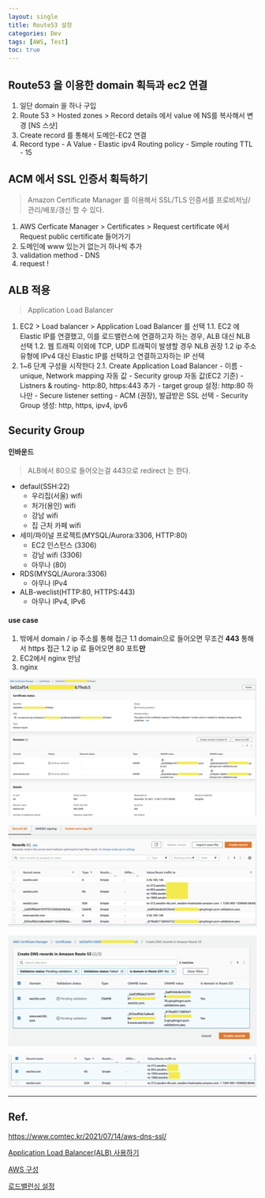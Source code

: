 ```yaml
---
layout: single 
title: Route53 설정 
categories: Dev
tags: [AWS, Test]
toc: true
---
```


## Route53 을 이용한 domain 획득과 ec2 연결

1. 일단 domain 을 하나 구입
2. Route 53 > Hosted zones > Record details 에서 value 에 NS를 복사해서 변경
   [NS 스샷]
3. Create record 를 통해서 도메인-EC2 연결
4. Record type - A
   Value - Elastic ipv4
   Routing policy - Simple routing
   TTL - 15



## ACM 에서 SSL 인증서 획득하기
> Amazon Certificate Manager 를 이용해서 SSL/TLS 인증서를 프로비저닝/관리/배포/갱신 할 수 있다.

1. AWS Cerficate Manager > Certificates > Request certificate 에서 Request public certificate 들어가기
2. 도메인에 www 있는거 없는거 하나씩 추가
3. validation method - DNS
4. request !



## ALB 적용
> Application Load Balancer

1. EC2 > Load balancer > Application Load Balancer 를 선택
	1.1. EC2 에 Elastic IP를 연결했고, 이를 로드밸런스에 연결하고자 하는 경우, ALB 대신 NLB 선택
	1.2. 웹 트래픽 이외에 TCP, UDP 트래픽이 발생할 경우 NLB 권장
	1.2 ip 주소 유형에 IPv4 대신 Elastic IP를 선택하고 연결하고자하는 IP 선택 
2. 1~6 단계 구성을 시작한다
    2.1. Create Application Load Balancer
		- 이름 - unique, Network mapping 자동 값
		- Security group 자동 값(EC2 기준) 
		- Listners & routing- http:80, https:443 추가
		- target group 설정: http:80 하나만 
		- Secure listener setting - ACM (권장), 발급받은 SSL 선택
		- Security Group 생성: http, https, ipv4, ipv6


## Security Group

#### 인바운드
> ALB에서 80으로 들어오는걸 443으로 redirect 는 한다.

- defaul(SSH:22)
	- 우리집(서울) wifi
	- 처가(용인) wifi
	- 강남 wifi
	- 집 근처 카페 wifi
- 세미/파이널 프로젝트(MYSQL/Aurora:3306, HTTP:80)
	- EC2 인스턴스 (3306)
	- 강남 wifi (3306)
	- 아무나 (80)
- RDS(MYSQL/Aurora:3306)
	- 아무나 IPv4
- ALB-weclist(HTTP:80, HTTPS:443)
	- 아무나 IPv4, IPv6


#### use case
1. 밖에서 domain / ip 주소를 통해 접근
	1.1 domain으로 들어오면 무조건 **443** 통해서 https 접근
	1.2 ip 로 들어오면 80 포트**만**
2. EC2에서 nginx 만남
3. nginx

![스샷](/assets/images/posts/ACM_pending_validation.png)

![스샷](/assets/images/posts/Route53_result.png)

![스샷](/assets/images/posts/Route53_createRecord.png)

![스샷](/assets/images/posts/Route53_getNS.png)

---
## Ref.

https://www.comtec.kr/2021/07/14/aws-dns-ssl/

[Application Load Balancer(ALB) 사용하기](https://medium.com/@labcloud/application-load-balancer-alb-%EC%82%AC%EC%9A%A9%ED%95%98%EA%B8%B0-de486531e91a)

[AWS 구성](https://real-dongsoo7.tistory.com/52?category=776053)

[로드밸런싱 설정](https://mingoogle.tistory.com/23?category=971604)

